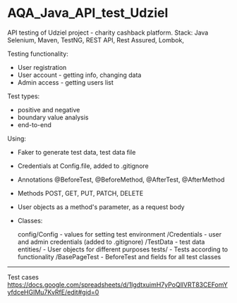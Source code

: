 # AQA_Java_API_test_Udziel
API testing of Udziel project - charity cashback platform.
Stack: Java Selenium, Maven, TestNG, REST API, Rest Assured, Lombok, 

Testing functionality:
- User registration
- User account - getting info, changing data
- Admin access - getting users list

Test types:
- positive and negative
- boundary value analysis
- end-to-end

Using:
- Faker to generate test data, test data file
- Credentials at Config.file, added to .gitignore
- Annotations @BeforeTest, @BeforeMethod, @AfterTest, @AfterMethod
- Methods POST, GET, PUT, PATCH, DELETE
- User objects as a method's parameter, as a request body

- Classes:
  
  config/Config - values for setting test environment
         /Credentials - user and admin credentials (added to .gitignore)
         /TestData - test data
  entities/ - User objects for different purposes
  tests/ - Tests according to functionality
       /BasePageTest - BeforeTest and fields for all test classes
--------------------------------------------------------------------------------------------------------- 
Test cases https://docs.google.com/spreadsheets/d/1lgdtxuimH7yPoQllVRT83CEFomYyfdceHGIMu7KvRfE/edit#gid=0

